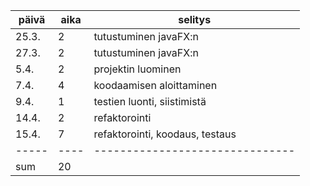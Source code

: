 ﻿| päivä | aika | selitys |
| ----- | ---- | ------- |
| 25.3. | 2    | tutustuminen javaFX:n           |
| 27.3. | 2    | tutustuminen javaFX:n           | 
| 5.4.  | 2    | projektin luominen              |
| 7.4.  | 4    | koodaamisen aloittaminen        |
| 9.4.  | 1    | testien luonti, siistimistä     |
| 14.4. | 2    | refaktorointi                   |
| 15.4. | 7    | refaktorointi, koodaus, testaus |
| ----- | ---- | ------------------------------- |
| sum   | 20   |
